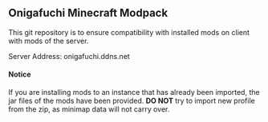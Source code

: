 ## Onigafuchi Minecraft Modpack 
This git repository is to ensure compatibility with installed mods on client with mods of the server.

Server Address: onigafuchi.ddns.net


#### Notice
If you are installing mods to an instance that has already been imported, the jar files of the mods have been provided. **DO NOT** try to import new profile from the zip, as minimap data will not carry over.